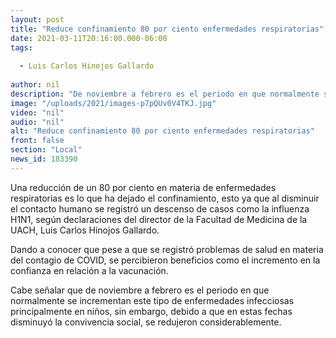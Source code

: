 ```yaml
---
layout: post
title: "Reduce confinamiento 80 por ciento enfermedades respiratorias"
date: 2021-03-11T20:16:00.000-06:00
tags:
  
  - Luis Carlos Hinojos Gallardo
  
author: nil
description: "De noviembre a febrero es el periodo en que normalmente se incrementan este tipo de enfermedades infecciosas"
image: "/uploads/2021/images-p7pQUv0V4TKJ.jpg"
video: "nil"
audio: "nil"
alt: "Reduce confinamiento 80 por ciento enfermedades respiratorias"
front: false
section: "Local"
news_id: 183390
---
```


Una reducción de un 80 por ciento en materia de enfermedades respiratorias es lo que ha dejado el confinamiento, esto ya que al disminuir el contacto humano se registró un descenso de casos como la influenza H1N1, según declaraciones del director de la Facultad de Medicina de la UACH, Luis Carlos Hinojos Gallardo. 

Dando a conocer que pese a que se registró problemas de salud en materia del contagio de COVID, se percibieron beneficios como el incremento en la confianza en relación a la vacunación. 

Cabe señalar que de noviembre a febrero es el periodo en que normalmente se incrementan este tipo de enfermedades infecciosas principalmente en niños, sin embargo, debido a que en estas fechas disminuyó la convivencia social, se redujeron considerablemente. 